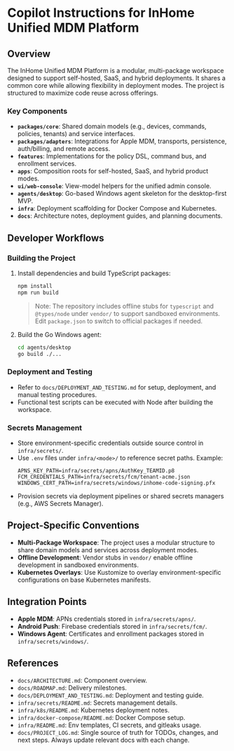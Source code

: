 # Copilot Instructions for InHome Unified MDM Platform

## Overview
The InHome Unified MDM Platform is a modular, multi-package workspace designed to support self-hosted, SaaS, and hybrid deployments. It shares a common core while allowing flexibility in deployment modes. The project is structured to maximize code reuse across offerings.

### Key Components
- **`packages/core`**: Shared domain models (e.g., devices, commands, policies, tenants) and service interfaces.
- **`packages/adapters`**: Integrations for Apple MDM, transports, persistence, auth/billing, and remote access.
- **`features`**: Implementations for the policy DSL, command bus, and enrollment services.
- **`apps`**: Composition roots for self-hosted, SaaS, and hybrid product modes.
- **`ui/web-console`**: View-model helpers for the unified admin console.
- **`agents/desktop`**: Go-based Windows agent skeleton for the desktop-first MVP.
- **`infra`**: Deployment scaffolding for Docker Compose and Kubernetes.
- **`docs`**: Architecture notes, deployment guides, and planning documents.

## Developer Workflows

### Building the Project
1. Install dependencies and build TypeScript packages:
   ```bash
   npm install
   npm run build
   ```
   > Note: The repository includes offline stubs for `typescript` and `@types/node` under `vendor/` to support sandboxed environments. Edit `package.json` to switch to official packages if needed.

2. Build the Go Windows agent:
   ```bash
   cd agents/desktop
   go build ./...
   ```

### Deployment and Testing
- Refer to `docs/DEPLOYMENT_AND_TESTING.md` for setup, deployment, and manual testing procedures.
- Functional test scripts can be executed with Node after building the workspace.

### Secrets Management
- Store environment-specific credentials outside source control in `infra/secrets/`.
- Use `.env` files under `infra/<mode>/` to reference secret paths. Example:
  ```
  APNS_KEY_PATH=infra/secrets/apns/AuthKey_TEAMID.p8
  FCM_CREDENTIALS_PATH=infra/secrets/fcm/tenant-acme.json
  WINDOWS_CERT_PATH=infra/secrets/windows/inhome-code-signing.pfx
  ```
- Provision secrets via deployment pipelines or shared secrets managers (e.g., AWS Secrets Manager).

## Project-Specific Conventions
- **Multi-Package Workspace**: The project uses a modular structure to share domain models and services across deployment modes.
- **Offline Development**: Vendor stubs in `vendor/` enable offline development in sandboxed environments.
- **Kubernetes Overlays**: Use Kustomize to overlay environment-specific configurations on base Kubernetes manifests.

## Integration Points
- **Apple MDM**: APNs credentials stored in `infra/secrets/apns/`.
- **Android Push**: Firebase credentials stored in `infra/secrets/fcm/`.
- **Windows Agent**: Certificates and enrollment packages stored in `infra/secrets/windows/`.

## References
- `docs/ARCHITECTURE.md`: Component overview.
- `docs/ROADMAP.md`: Delivery milestones.
- `docs/DEPLOYMENT_AND_TESTING.md`: Deployment and testing guide.
- `infra/secrets/README.md`: Secrets management details.
- `infra/k8s/README.md`: Kubernetes deployment notes.
- `infra/docker-compose/README.md`: Docker Compose setup.
 - `infra/README.md`: Env templates, CI secrets, and gitleaks usage.
 - `docs/PROJECT_LOG.md`: Single source of truth for TODOs, changes, and next steps. Always update relevant docs with each change.